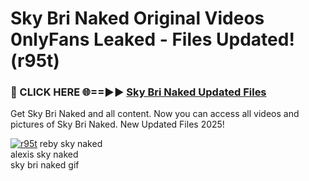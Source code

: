 # Sky Bri Naked Original Videos 0nlyFans Leaked - Files Updated! (r95t)

<h3>🔴 CLICK HERE 🌐==►► <a href="https://tinyurl.com/yckcrads" rel="nofollow">Sky Bri Naked Updated Files</a></h3>

Get Sky Bri Naked and all content. Now you can access all videos and pictures of Sky Bri Naked. New Updated Files 2025!

[![r95t](https://i.imgur.com/hpKpOFt.gif)](https://tinyurl.com/yckcrads)
reby sky naked<br>
alexis sky naked<br>
sky bri naked gif